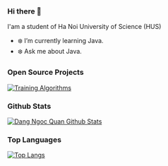 ### Hi there 👋

I'am a student of Ha Noi University of Science (HUS)

- ❄️ I’m currently learning Java.
- ❄️ Ask me about Java.


### Open Source Projects
[![Training Algorithms](https://github-readme-stats.vercel.app/api/pin/?username=dangngocquan&repo=TrainingAlgorithms&theme=midnight-purple)](https://github.com/dangngocquan/TrainingAlgorithms)



### Github Stats
[![Dang Ngoc Quan Github Stats](https://github-readme-stats.vercel.app/api?username=dangngocquan&count_private=true&theme=chartreuse-dark&show_icons=true)](https://github.com/dangngocquan)



### Top Languages
[![Top Langs](https://github-readme-stats.vercel.app/api/top-langs/?username=dangngocquan&exclude_repo=TrainingAlgorithms)](https://github.com/dangngocquan/TrainingAlgorithms)